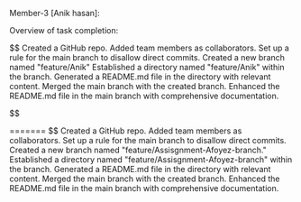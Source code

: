 Member-3 [Anik hasan]:

Overview of task completion:


 $$
 Created a GitHub repo.
 Added team members as collaborators.
 Set up a rule for the main branch to disallow direct commits.
 Created a new branch named "feature/Anik"
 Established a directory named "feature/Anik" within the branch.
 Generated a README.md file in the directory with relevant content.
 Merged the main branch with the created branch.
 Enhanced the README.md file in the main branch with comprehensive documentation.

 $$


=======
$$ Created a GitHub repo. Added team members as collaborators. Set up a rule for the main branch to disallow direct commits. Created a new branch named "feature/Assisgnment-Afoyez-branch." Established a directory named "feature/Assisgnment-Afoyez-branch" within the branch. Generated a README.md file in the directory with relevant content. Merged the main branch with the created branch. Enhanced the README.md file in the main branch with comprehensive documentation.

